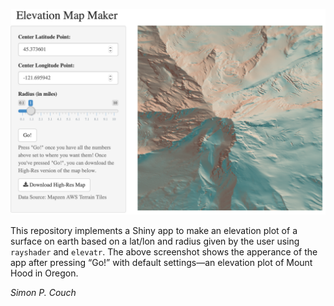 
![](screenshot.png)

This repository implements a Shiny app to make an elevation plot of a
surface on earth based on a lat/lon and radius given by the user using
`rayshader` and `elevatr`. The above screenshot shows the apperance of
the app after pressing “Go\!” with default settings—an elevation plot of
Mount Hood in Oregon.

*Simon P. Couch*
